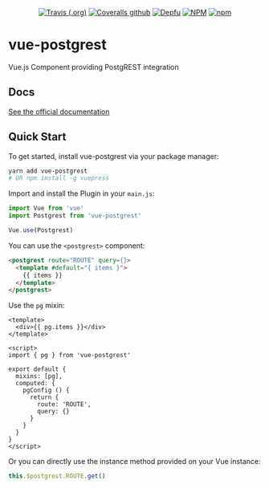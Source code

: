 <div align="center">

[![Travis (.org)](https://img.shields.io/travis/technowledgy/vue-postgrest)](https://travis-ci.org/technowledgy/vue-postgrest)
[![Coveralls github](https://img.shields.io/coveralls/github/technowledgy/vue-postgrest)](https://coveralls.io/github/technowledgy/vue-postgrest)
[![Depfu](https://img.shields.io/depfu/technowledgy/vue-postgrest)](https://depfu.com/repos/github/technowledgy/vue-postgrest)
[![NPM](https://img.shields.io/npm/l/vue-postgrest)](https://github.com/technowledgy/vue-postgrest/blob/master/LICENSE)
[![npm](https://img.shields.io/npm/v/vue-postgrest)](https://www.npmjs.com/package/vue-postgrest)

</div>

# vue-postgrest
Vue.js Component providing PostgREST integration

## Docs

[See the official documentation](https://technowledgy.github.io/vue-postgrest/)

## Quick Start

To get started, install vue-postgrest via your package manager:

``` bash
yarn add vue-postgrest
# OR npm install -g vuepress
```

Import and install the Plugin in your `main.js`:

``` javascript
import Vue from 'vue'
import Postgrest from 'vue-postgrest'

Vue.use(Postgrest)
```

You can use the `<postgrest>` component:

``` html
<postgrest route="ROUTE" query={}>
  <template #default="{ items }">
    {{ items }}
  </template>
</postgrest>
```

Use the `pg` mixin:

``` vue
<template>
  <div>{{ pg.items }}</div>
</template>

<script>
import { pg } from 'vue-postgrest'

export default {
  mixins: [pg],
  computed: {
    pgConfig () {
      return {
        route: 'ROUTE',
        query: {}
      }
    }
  }
}
</script>
```

Or you can directly use the instance method provided on your Vue instance:

``` javascript
this.$postgrest.ROUTE.get()
```
